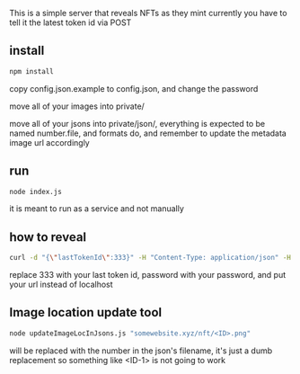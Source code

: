 This is a simple server that reveals NFTs as they mint
currently you have to tell it the latest token id via POST

## install

```bash
npm install
```

copy config.json.example to config.json, and change the password

move all of your images into private/

move all of your jsons into private/json/, everything is expected to be named number.file, and formats do, and remember to update the metadata image url accordingly 

## run

```bash
node index.js
```

it is meant to run as a service and not manually

## how to reveal

```bash
curl -d "{\"lastTokenId\":333}" -H "Content-Type: application/json" -H "Authorization: password" -X POST http://localhost:3000/api/post/updateLastTokenId
```

replace 333 with your last token id, password with your password, and put your url instead of localhost

## Image location update tool

```bash
node updateImageLocInJsons.js "somewebsite.xyz/nft/<ID>.png"
```

<ID> will be replaced with the number in the json's filename, it's just a dumb replacement so something like \<ID-1\> is not going to work